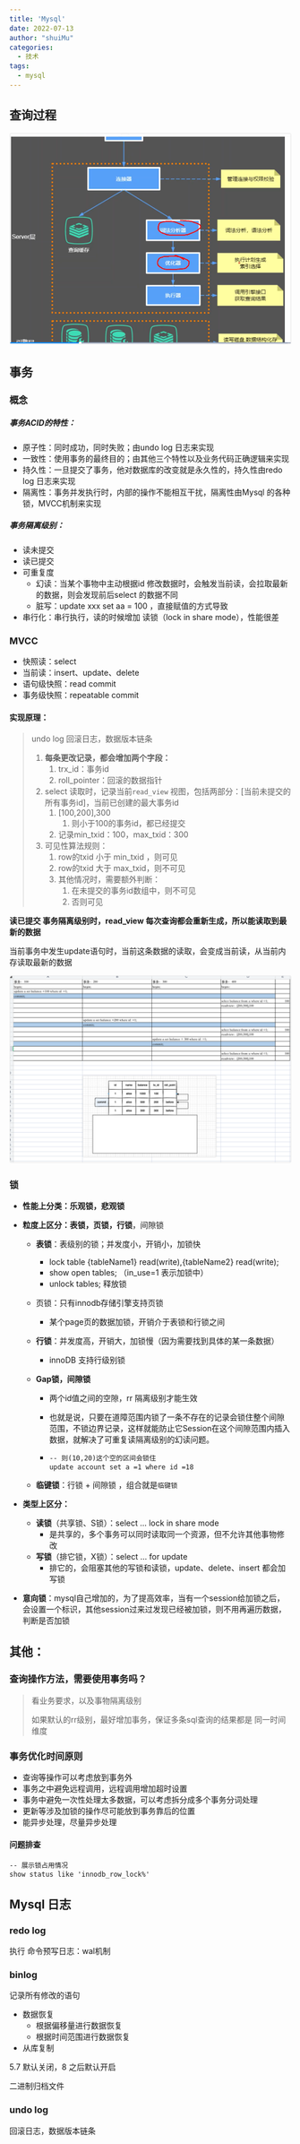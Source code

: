 ```yaml
---
title: 'Mysql'
date: 2022-07-13
author: "shuiMu"
categories:
  - 技术
tags:
  - mysql
---
```

## 查询过程

![image-20230202085158769](/mysql.assets/image-20230202085158769.png)

## 事务

### 概念

##### 事务ACID的特性：

- 原子性：同时成功，同时失败；由undo log 日志来实现
- 一致性：使用事务的最终目的；由其他三个特性以及业务代码正确逻辑来实现
- 持久性：一旦提交了事务，他对数据库的改变就是永久性的，持久性由redo log 日志来实现
- 隔离性：事务并发执行时，内部的操作不能相互干扰，隔离性由Mysql 的各种锁，MVCC机制来实现

##### 事务隔离级别：

- 读未提交
- 读已提交
- 可重复度
  - 幻读：当某个事物中主动根据id 修改数据时，会触发当前读，会拉取最新的数据，则会发现前后select 的数据不同
  - 脏写：update xxx set aa = 100 ，直接赋值的方式导致
- 串行化：串行执行，读的时候增加 读锁（lock in share mode），性能很差

### MVCC

- 快照读：select
- 当前读：insert、update、delete
- 语句级快照：read commit
- 事务级快照：repeatable commit

#### 实现原理：

> undo log  回滚日志，数据版本链条
>
> 1. **每条更改记录，都会增加两个字段：**
>    1. trx_id：事务id
>    2. roll_pointer：回滚的数据指针
> 2. select 读取时，记录当前`read_view` 视图，包括两部分：[当前未提交的所有事务id]，当前已创建的最大事务id
>    1. [100,200],300
>       1. 则小于100的事务id，都已经提交
>    2. 记录min_txid：100，max_txid：300
> 3. 可见性算法规则：
>    1. row的txid 小于 min_txid ，则可见
>    2. row的txid 大于 max_txid，则不可见
>    3. 其他情况时，需要额外判断：
>       1. 在未提交的事务id数组中，则不可见
>       2. 否则可见

**读已提交 事务隔离级别时，read_view 每次查询都会重新生成，所以能读取到最新的数据**

当前事务中发生update语句时，当前这条数据的读取，会变成当前读，从当前内存读取最新的数据

![image-20230210144715048](/mysql.assets/image-20230210144715048.png)

### 锁

- **性能上分类：乐观锁，悲观锁**

- **粒度上区分：表锁，页锁，行锁**，间隙锁

  - **表锁**：表级别的锁；并发度小，开销小，加锁快
    
    - lock table {tableName1} read(write),{tableName2} read(write);
    - show open tables; （in_use=1 表示加锁中）
    - unlock tables; 释放锁
    
  - 页锁：只有innodb存储引擎支持页锁
    - 某个page页的数据加锁，开销介于表锁和行锁之间
    
  - **行锁**：并发度高，开销大，加锁慢（因为需要找到具体的某一条数据）
    
    - innoDB 支持行级别锁
    
  - **Gap锁，间隙锁**
    
    - 两个id值之间的空隙，rr 隔离级别才能生效
    
    - 也就是说，只要在道障范围内锁了一条不存在的记录会锁住整个间隙范围，不锁边界记录，这样就能防止它Session在这个间隙范围内插入数据，就解决了可重复读隔离级别的幻读问题。
    
    - ```mysql
      -- 则(10,20)这个空的区间会锁住
      update account set a =1 where id =18
      ```
    
  - **临键锁**：行锁 + 间隙锁 ，组合就是`临键锁`

- **类型上区分：**

  - **读锁**（共享锁、S锁）：select ... lock in share mode
    - 是共享的，多个事务可以同时读取同一个资源，但不允许其他事物修改
  - **写锁**（排它锁，X锁）：select ... for update
    - 排它的，会阻塞其他的写锁和读锁，update、delete、insert 都会加写锁

- **意向锁**：mysql自己增加的，为了提高效率，当有一个session给加锁之后，会设置一个标识，其他session过来过发现已经被加锁，则不用再遍历数据，判断是否加锁

## 其他：

### 查询操作方法，需要使用事务吗？

> 看业务要求，以及事物隔离级别
>
> 如果默认的rr级别，最好增加事务，保证多条sql查询的结果都是 同一时间维度

### 事务优化时间原则

- 查询等操作可以考虑放到事务外
- 事务之中避免远程调用，远程调用增加超时设置
- 事务中避免一次性处理太多数据，可以考虑拆分成多个事务分词处理
- 更新等涉及加锁的操作尽可能放到事务靠后的位置
- 能异步处理，尽量异步处理

#### 问题排查

```mysql
-- 展示锁占用情况
show status like 'innodb_row_lock%'
```

## Mysql 日志

### redo log

执行 命令预写日志：wal机制



### binlog

记录所有修改的语句

- 数据恢复
  - 根据偏移量进行数据恢复
  - 根据时间范围进行数据恢复
- 从库复制

5.7 默认关闭，8 之后默认开启



二进制归档文件

### undo log

回滚日志，数据版本链条

